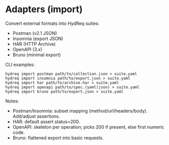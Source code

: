 # Adapters (import)

Convert external formats into HydReq suites:

- Postman (v2.1 JSON)
- Insomnia (export JSON)
- HAR (HTTP Archive)
- OpenAPI (3.x)
- Bruno (minimal export)

CLI examples:
```
hydreq import postman path/to/collection.json > suite.yaml
hydreq import insomnia path/to/export.json > suite.yaml
hydreq import har path/to/archive.har > suite.yaml
hydreq import openapi path/to/spec.(yaml|json) > suite.yaml
hydreq import bruno path/to/export.json > suite.yaml
```

Notes:
- Postman/Insomnia: subset mapping (method/url/headers/body). Add/adjust assertions.
- HAR: default assert status=200.
- OpenAPI: skeleton per operation; picks 200 if present, else first numeric code.
- Bruno: flattened export into basic requests.
